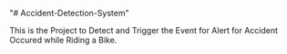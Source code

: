 "# Accident-Detection-System"

This is the Project to Detect and Trigger the Event for Alert for Accident Occured while Riding a Bike. 
